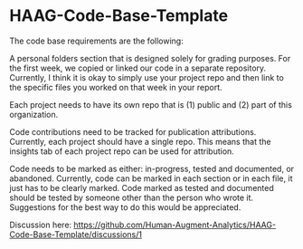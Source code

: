 # HAAG-Code-Base-Template

The code base requirements are the following:

A personal folders section that is designed solely for grading purposes. For the first week, we copied or linked our code in a separate repository. Currently, I think it is okay to simply use your project repo and then link to the specific files you worked on that week in your report.

Each project needs to have its own repo that is (1) public and (2) part of this organization.

Code contributions need to be tracked for publication attributions. Currently, each project should have a single repo. This means that the insights tab of each project repo can be used for attribution.

Code needs to be marked as either: in-progress, tested and documented, or abandoned. Currently, code can be marked in each section or in each file, it just has to be clearly marked. Code marked as tested and documented should be tested by someone other than the person who wrote it. Suggestions for the best way to do this would be appreciated.

Discussion here: https://github.com/Human-Augment-Analytics/HAAG-Code-Base-Template/discussions/1
